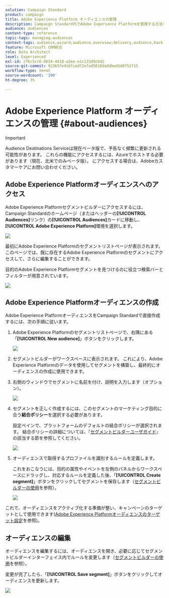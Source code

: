 ```yaml
---
solution: Campaign Standard
product: campaign
title: Adobe Experience Platform オーディエンスの管理
description: Campaign Standard内でAdobe Experience Platformを管理する方法を説明します。
audience: audiences
content-type: reference
topic-tags: managing-audiences
context-tags: audience,wizard;audience,overview;delivery,audience,back
feature: Microsoft CRM統合
role: Data Architect
level: Experienced
exl-id: 2f6c5cc6-0634-4418-a2ee-e1c133d9cbd2
source-git-commit: 92365fe416fced72e7ad5818da0dbed5d8f52f15
workflow-type: tm+mt
source-wordcount: '390'
ht-degree: 3%

---
```


# Adobe Experience Platform オーディエンスの管理 {#about-audiences}

>[!IMPORTANT]
>
>Audience Destinations Serviceは現在ベータ版で、予告なく頻繁に更新される可能性があります。 これらの機能にアクセスするには、Azureでホストする必要があります（現在、北米でのみベータ版）。 にアクセスする場合は、Adobeカスタマーケアにお問い合わせください。

## Adobe Experience Platformオーディエンスへのアクセス

Adobe Experience Platformセグメントビルダーにアクセスするには、Campaign Standardのホームページ（またはヘッダーの&#x200B;**[!UICONTROL Audiences]**&#x200B;リンク）の&#x200B;**[!UICONTROL Audiences]**&#x200B;カードに移動し、**[!UICONTROL Adobe Experience Platform]**&#x200B;環境を選択します。

![](assets/aep_audiences_access.png)

最初にAdobe Experience Platformのセグメントリストページが表示されます。このページでは、既に存在するAdobe Experience Platformのセグメントにアクセスして、さらに編集することができます。

目的のAdobe Experience Platformセグメントを見つけるのに役立つ検索バーとフィルターが用意されています。

![](assets/aep_audiences_list.png)

## Adobe Experience Platformオーディエンスの作成

Adobe Experience PlatformオーディエンスをCampaign Standardで直接作成するには、次の手順に従います。

1. Adobe Experience Platformのセグメントリストページで、右隅にある「**[!UICONTROL New audience]**」ボタンをクリックします。

   ![](assets/aep_audiences_creation_create.png)

1. セグメントビルダーがワークスペースに表示されます。 これにより、Adobe Experience Platformのデータを使用してセグメントを構築し、最終的にオーディエンスの作成に使用できます。

1. 右側のウィンドウでセグメントに名前を付け、説明を入力します（オプション）。

   ![](assets/aep_audiences_creation_edit_name.png)

1. セグメントを正しく作成するには、このセグメントのマーケティング目的に合う&#x200B;**結合ポリシー**&#x200B;を選択する必要があります。

   設定ペインで、プラットフォームのデフォルトの結合ポリシーが選択されます。 結合ポリシーの詳細については、『[セグメントビルダーユーザガイド](https://experienceleague.adobe.com/docs/experience-platform/segmentation/ui/overview.html)』の該当する節を参照してください。

   ![](assets/aep_audiences_mergepolicy.png)

1. オーディエンスで取得するプロファイルを識別するルールを定義します。

   これをおこなうには、目的の属性やイベントを左側のパネルからワークスペースにドラッグし、対応するルールを定義した後、「**[!UICONTROL Create segment]**」ボタンをクリックしてセグメントを保存します（[セグメントビルダーの使用](../../integrating/using/aep-using-segment-builder.md)を参照）。

   ![](assets/aep_audiences_creation_query.png)

これで、オーディエンスをアクティブ化する準備が整い、キャンペーンのターゲットとして使用できます([Adobe Experience Platformオーディエンスのターゲット設定](../../integrating/using/aep-targeting-audiences.md)を参照)。

## オーディエンスの編集

オーディエンスを編集するには、オーディエンスを開き、必要に応じてセグメントビルダーインターフェイス内でルールを変更します（[セグメントビルダーの使用](../../integrating/using/aep-using-segment-builder.md)を参照）。

変更が完了したら、「**[!UICONTROL Save segment]**」ボタンをクリックしてオーディエンスを更新します。

![](assets/aep_audiences_editing.png)
